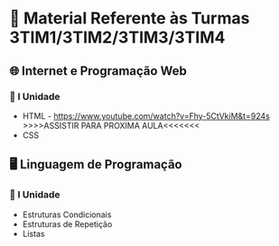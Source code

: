 # 📌 Material Referente às Turmas 3TIM1/3TIM2/3TIM3/3TIM4

## 🌐 Internet e Programação Web
### 📌 I Unidade
- HTML - https://www.youtube.com/watch?v=Fhy-5CtVkiM&t=924s <red></red>>>>>ASSISTIR PARA PROXIMA AULA<<<<<<<</red>
- CSS

## 🖥️ Linguagem de Programação
### 📌 I Unidade
- Estruturas Condicionais
- Estruturas de Repetição
- Listas
